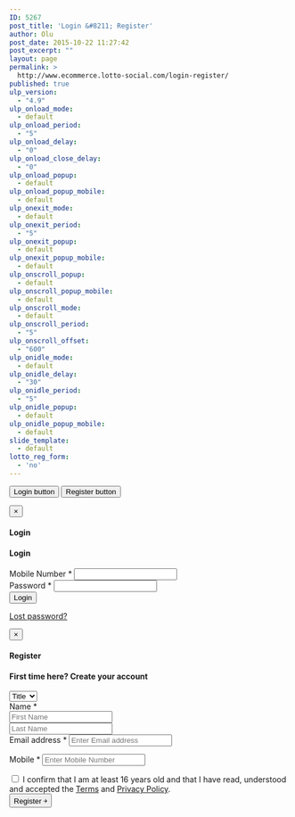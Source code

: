 ```yaml
---
ID: 5267
post_title: 'Login &#8211; Register'
author: Olu
post_date: 2015-10-22 11:27:42
post_excerpt: ""
layout: page
permalink: >
  http://www.ecommerce.lotto-social.com/login-register/
published: true
ulp_version:
  - "4.9"
ulp_onload_mode:
  - default
ulp_onload_period:
  - "5"
ulp_onload_delay:
  - "0"
ulp_onload_close_delay:
  - "0"
ulp_onload_popup:
  - default
ulp_onload_popup_mobile:
  - default
ulp_onexit_mode:
  - default
ulp_onexit_period:
  - "5"
ulp_onexit_popup:
  - default
ulp_onexit_popup_mobile:
  - default
ulp_onscroll_popup:
  - default
ulp_onscroll_popup_mobile:
  - default
ulp_onscroll_mode:
  - default
ulp_onscroll_period:
  - "5"
ulp_onscroll_offset:
  - "600"
ulp_onidle_mode:
  - default
ulp_onidle_delay:
  - "30"
ulp_onidle_period:
  - "5"
ulp_onidle_popup:
  - default
ulp_onidle_popup_mobile:
  - default
slide_template:
  - default
lotto_reg_form:
  - 'no'
---
```

<button type="button" class="btn btn-primary btn-lg" data-toggle="modal" data-target="#myLoginModal"> Login button </button>
<button type="button" class="btn btn-primary btn-lg" data-toggle="modal" data-target="#myRegisterModal"> Register button </button>
<div class="modal modal-md fade" id="myLoginModal">
  <div class="modal-dialog" role="document">
    <div class="modal-content">
      <div class="modal-header">
        <button type="button" class="close" data-dismiss="modal" aria-label="Close"><span aria-hidden="true">&times;</span></button>
        <h4 class="modal-title" id="myModalLabel">Login</h4>
      </div>
      <div class="modal-body">
        <div class="customer-login-box customer-login-box1">
          <h4> Login </h4>
          <form method="post" class="login">
            <div class="form-group">
              <label for="login_mobile"> Mobile Number <span class="required">*</span></label>
              <input type="text" class="form-control" name="login_mobile" id="login_mobile" value="">
              <label for="login_mobile" class="errorText hidden" name="mobile_errorlbl" id="mobile_errorlbl"></label>
            </div>
            <div class="form-group">
              <label for="login_password"> Password <span class="required">*</span></label>
              <input class="form-control" type="password" name="login_password" id="login_password">
              <label for="login_password" class="errorText hidden" name="password_errorlbl" id="password_errorlbl"></label>
            </div>
            <div class="form-group">
              <input type="hidden" id="_wpnonce" name="_wpnonce" value="00b49eda77">
              <input type="hidden" name="_wp_http_referer" value="/">
              <input type="button" class="button button-login" onclick="return customValidation();" name="login" value="Login">
              <p class="lost_password"> <a href="http://www.ecommerce.lotto-social.com/my-account/lost-password/"> Lost password? </a> </p>
            </div>
            <div class="form-group"> </div>
          </form>
        </div>
      </div>
    </div>
  </div>
</div>
<div class="modal modal-md fade" id="myRegisterModal">
  <div class="modal" role="document">
    <div class="modal-content">
      <div class="modal-header">
        <button type="button" class="close" data-dismiss="modal" aria-label="Close"><span aria-hidden="true">&times;</span></button>
        <h4 class="modal-title" id="myModalLabel">Register</h4>
      </div>
      <div class="modal-body">
        <div class="customer-login-box customer-login-box2">
          <h4> First time here? Create your account </h4>
          <form method="post" class="register" id="payment_form" name="payment_form">
            <input type="hidden" name="gender" id="gender" value="">
            <input type="hidden" name="Other" id="Other" value="">
            <input type="hidden" name="TP1" id="TP1" value="">
            <input type="hidden" name="TP2" id="TP2" value="">
            <div class="form-group">
              <select id="title" name="title" class="form-control">
                <option value="">Title</option>
                <option value="Mr">Mr</option>
                <option value="Mrs">Mrs</option>
                <option value="Ms">Ms</option>
                <option value="Miss">Miss</option>
              </select>
            </div>
            <div class="form-group">
              <label for="reg_name" style="display:block;"> Name <span class="required">*</span></label>
              <input type="text" name="firstname" value="" class="form-control" id="inputFName" placeholder="First Name">
              <label for="firstname" class="errorText hidden" name="inputFName_em" id="inputFName_em"></label>
            </div>
            <div class="form-group">
              <input type="text" value="" name="lastname" class="form-control" id="inputLName" placeholder="Last Name">
              <label for="lastname" class="errorText hidden" name="inputLName_em" id="inputLName_em"></label>
            </div>
            <div class="form-group" id="enter_email_pop">
              <label for="reg_email"> Email address <span class="required">*</span></label>
              <input type="email" placeholder="Enter Email address" class="form-control" name="pay_from_email" id="inputEmail1" value="">
              <label for="email" class="errorText hidden" name="inputEmail1_em" id="inputEmail1_em"></label>
            </div>
            <div class="form-group" id="reenter_email_pop" style="display:none;">
              <label for="reg_email"> Re-enter Email address <span class="required">*</span></label>
              <input type="email" placeholder="Re-enter Email address" class="form-control" name="pay_from_email_reenter" id="inputEmail2" value="">
              <label for="email" class="errorText hidden" name="inputEmail2" id="inputEmail2"></label>
            </div>
            <div class="form-group">
              <p class="form-row form-row-wide">
                <label for="reg_password"> Mobile <span class="required">*</span></label>
                <input type="tel" name="phone_number" class="form-control" id="inputMobile" placeholder="Enter Mobile Number" onblur="validateTelephone()" onkeypress="checkNumber(event);" maxlength="12">
                <label for="phone_number" class="errorText hidden" name="phone_number_em" id="phone_number_em"></label>
              </p>
            </div>
            <!-- Spam Trap -->
            <div style="left:-999em; position:absolute;">
              <label for="trap"> Anti-spam </label>
              <input type="text" name="email_2" id="trap" tabindex="-1">
            </div>
            <div id="aggreeCheckBox" class="form-group">
              <div class="checkbox smallText" style="left: auto;margin: 0;padding: 0; position: relative;">
                <label>
                  <input type="checkbox" name="terms_and_condition">
                  I confirm that I am at least 16 years old and that I have read, understood and accepted the <a style="text-decoration:underline;line-height: 12px;padding: 0;" target="_blank" href="http://www.ecommerce.lotto-social.com/terms-and-conditions-for-lottery-syndicate-service/">Terms</a> and <a style="text-decoration:underline;line-height: 12px;padding: 0;" target="_blank" href="http://www.ecommerce.lotto-social.com/privacy-policy-for-lottery-syndicate-members/">Privacy Policy</a>. </label>
              </div>
            </div>
            <div class="form-group">
              <input type="hidden" name="_wp_http_referer" value="/">
              <input type="button" onclick="return ValidatePaymentForm()" class="button button-register" name="validatePaymentForm" value="Register ￫">
            </div>
          </form>
        </div>
      </div>
    </div>
  </div>
</div>
